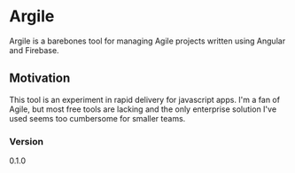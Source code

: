# Argile

Argile is a barebones tool for managing Agile projects written using Angular and Firebase. 

## Motivation

This tool is an experiment in rapid delivery for javascript apps. I'm a fan of Agile, but most free tools are lacking and the only enterprise solution I've used seems too cumbersome for smaller teams. 

### Version
0.1.0

